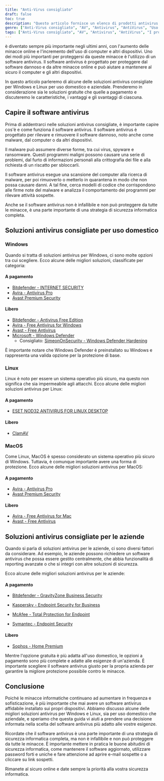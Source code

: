 ```yaml
---
title: "Anti-Virus consigliato"
draft: false
toc: true
description: "Questo articolo fornisce un elenco di prodotti antivirus consigliati per uso domestico e aziendale, secondo la classifica stilata da SimeonOnSecurity. Le classifiche si basano sull'opinione di professionisti e su test condotti su campioni dannosi, e riguardano solo le capacità antivirus, il rilevamento, l'esperienza utente e le prestazioni. Gli utenti di Windows possono scegliere tra opzioni a pagamento e gratuite, mentre gli utenti di Linux e MacOS hanno opzioni limitate, con opzioni a pagamento disponibili solo per Linux. Si noti che l'AV non è obbligatorio su Linux o MacOS e l'uso di una VPN o di un gestore di password fornito con la suite AV non è raccomandato. L'articolo fornisce anche raccomandazioni per i fornitori di VPN. Le raccomandazioni per l'uso aziendale sono attualmente in fase di elaborazione."
genre: ["Anti-Virus consigliato", "AV", "Antivirus", "AntiVirus", "Uso domestico", "Uso commerciale", "Finestre", "Linux", "MacOS", "Sicurezza informatica"]
tags: ["Anti-Virus consigliato", "AV", "Antivirus", "AntiVirus", "I prodotti antivirus raccomandati da SimeonOnSecurity", "VirusTotal", "Funzionalità AV", "rilevamento", "esperienza dell'utente", "prestazioni", "Finestre", "Linux", "MacOS", "VPN", "gestore di password", "VPNS", "Uso domestico", "Pagato", "Gratuito", "Bitdefender - SICUREZZA INTERNET", "Avira - Antivirus Pro", "Avast Premium Security", "Bitdefender - Antivirus in edizione gratuita", "Avira - Antivirus gratuito per Windows", "Avast - Antivirus gratuito", "Microsoft - Windows Defender", "Indurimento di Windows Defender", "ESET NOD32", "ClamAV", "Avira - Antivirus gratuito per Mac", "Sophos", "Uso commerciale", "Sicurezza informatica"]
---
```

 è diventato sempre più importante negli ultimi anni, con l'aumento delle minacce online e l'incremento dell'uso di computer e altri dispositivi. Uno dei modi più importanti per proteggersi da queste minacce è l'utilizzo di un software antivirus. Il software antivirus è progettato per proteggere dal software dannoso e da altre minacce online e può aiutare a mantenere al sicuro il computer e gli altri dispositivi.

In questo articolo parleremo di alcune delle soluzioni antivirus consigliate per Windows e Linux per uso domestico e aziendale. Prenderemo in considerazione sia le soluzioni gratuite che quelle a pagamento e discuteremo le caratteristiche, i vantaggi e gli svantaggi di ciascuna.

## Capire il software antivirus

Prima di addentrarci nelle soluzioni antivirus consigliate, è importante capire cos'è e come funziona il software antivirus. Il software antivirus è progettato per rilevare e rimuovere il software dannoso, noto anche come malware, dal computer o da altri dispositivi.

Il malware può assumere diverse forme, tra cui virus, spyware e ransomware. Questi programmi maligni possono causare una serie di problemi, dal furto di informazioni personali alla crittografia dei file e alla richiesta di un riscatto per sbloccarli.

Il software antivirus esegue una scansione del computer alla ricerca di malware, per poi rimuoverlo o metterlo in quarantena in modo che non possa causare danni. A tal fine, cerca modelli di codice che corrispondono alle firme note del malware e analizza il comportamento dei programmi per rilevare attività sospette.

Anche se il software antivirus non è infallibile e non può proteggere da tutte le minacce, è una parte importante di una strategia di sicurezza informatica completa.

## Soluzioni antivirus consigliate per uso domestico

### Windows

Quando si tratta di soluzioni antivirus per Windows, ci sono molte opzioni tra cui scegliere. Ecco alcune delle migliori soluzioni, classificate per categoria:

#### A pagamento

- [Bitdefender - INTERNET SECURITY](https://bitdefender.f9tmep.net/VmN5Ka)
- [Avira - Antivirus Pro](https://www.avira.com/en/antivirus-pro)
- [Avast Premium Security](https://amzn.to/2MA7jR2)

#### Libero

- [Bitdefender - Antivirus Free Edition](https://bitdefender.f9tmep.net/1r7NMa)
- [Avira - Free Antivirus for Windows](https://www.avira.com/en/free-antivirus-windows)
- [Avast - Free Antivirus](https://www.avast.com/en-us/index)
- [Microsoft - Windows Defender](https://www.microsoft.com/en-us/windows/comprehensive-security)
  - Consigliato: [SimeonOnSecurity - Windows Defender Hardening](https://github.com/simeononsecurity/Windows-Defender-Hardening)


È importante notare che Windows Defender è preinstallato su Windows e rappresenta una valida opzione per la protezione di base.

### Linux

Linux è noto per essere un sistema operativo più sicuro, ma questo non significa che sia impermeabile agli attacchi. Ecco alcune delle migliori soluzioni antivirus per Linux:

#### A pagamento

- [ESET NOD32 ANTIVIRUS FOR LINUX DESKTOP](https://www.eset.com/int/home/antivirus-linux)

#### Libero

- [ClamAV](https://www.clamav.net/)

### MacOS

Come Linux, MacOS è spesso considerato un sistema operativo più sicuro di Windows. Tuttavia, è comunque importante avere una forma di protezione. Ecco alcune delle migliori soluzioni antivirus per MacOS:

#### A pagamento

- [Avira - Antivirus Pro](https://www.avira.com/en/antivirus-pro)
- [Avast Premium Security](https://amzn.to/2MA7jR2)

#### Libero

- [Avira - Free Antivirus for Mac](https://www.avira.com/en/free-antivirus-mac)
- [Avast - Free Antivirus](https://www.avast.com/en-us/index)

## Soluzioni antivirus consigliate per le aziende

Quando si parla di soluzioni antivirus per le aziende, ci sono diversi fattori da considerare. Ad esempio, le aziende possono richiedere un software antivirus che possa essere gestito centralmente, che abbia funzionalità di reporting avanzate o che si integri con altre soluzioni di sicurezza.

Ecco alcune delle migliori soluzioni antivirus per le aziende:

#### A pagamento

- [Bitdefender - GravityZone Business Security](https://bitdefender.f9tmep.net/ZQNAzQ)

- [Kaspersky - Endpoint Security for Business](https://www.kaspersky.com/small-to-medium-business-security/endpoint-security)

- [McAfee - Total Protection for Endpoint](https://www.mcafee.com/enterprise/en-us/products/total-protection-for-endpoint.html)

- [Symantec - Endpoint Security](https://www.symantec.com/products/endpoint-security)

#### Libero

- [Sophos - Home Premium](https://home.sophos.com/)

Mentre l'opzione gratuita è più adatta all'uso domestico, le opzioni a pagamento sono più complete e adatte alle esigenze di un'azienda. È importante scegliere il software antivirus giusto per la propria azienda per garantire la migliore protezione possibile contro le minacce.

## Conclusione

Poiché le minacce informatiche continuano ad aumentare in frequenza e sofisticazione, è più importante che mai avere un software antivirus affidabile installato sui propri dispositivi. Abbiamo discusso alcune delle migliori soluzioni antivirus per Windows e Linux, sia per uso domestico che aziendale, e speriamo che questa guida vi aiuti a prendere una decisione informata nella scelta del software antivirus più adatto alle vostre esigenze.

Ricordate che il software antivirus è una parte importante di una strategia di sicurezza informatica completa, ma non è infallibile e non può proteggere da tutte le minacce. È importante mettere in pratica le buone abitudini di sicurezza informatica, come mantenere il software aggiornato, utilizzare password forti e uniche e fare attenzione ad aprire e-mail sospette o a cliccare su link sospetti.

Rimanete al sicuro online e date sempre la priorità alla vostra sicurezza informatica.

